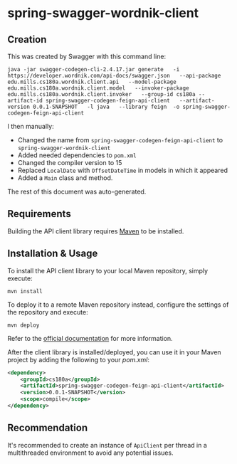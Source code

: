 # spring-swagger-wordnik-client

## Creation

This was created by Swagger with this command line:
```shell
java -jar swagger-codegen-cli-2.4.17.jar generate   -i https://developer.wordnik.com/api-docs/swagger.json   --api-package edu.mills.cs180a.wordnik.client.api   --model-package edu.mills.cs180a.wordnik.client.model   --invoker-package edu.mills.cs180a.wordnik.client.invoker   --group-id cs180a --artifact-id spring-swagger-codegen-feign-api-client   --artifact-version 0.0.1-SNAPSHOT   -l java   --library feign  -o spring-swagger-codegen-feign-api-client
```
I then manually:
* Changed the name from `spring-swagger-codegen-feign-api-client` to `spring-swagger-wordnik-client`
* Added needed dependencies to `pom.xml`
* Changed the compiler version to 15
* Replaced `LocalDate` with `OffsetDateTime` in models in which it appeared
* Added a `Main` class and method.

The rest of this document was auto-generated.

## Requirements

Building the API client library requires [Maven](https://maven.apache.org/) to be installed.

## Installation & Usage

To install the API client library to your local Maven repository, simply execute:

```shell
mvn install
```

To deploy it to a remote Maven repository instead, configure the settings of the repository and execute:

```shell
mvn deploy
```

Refer to the [official documentation](https://maven.apache.org/plugins/maven-deploy-plugin/usage.html) for more information.

After the client library is installed/deployed, you can use it in your Maven project by adding the following to your *pom.xml*:

```xml
<dependency>
    <groupId>cs180a</groupId>
    <artifactId>spring-swagger-codegen-feign-api-client</artifactId>
    <version>0.0.1-SNAPSHOT</version>
    <scope>compile</scope>
</dependency>

```

## Recommendation

It's recommended to create an instance of `ApiClient` per thread in a multithreaded environment to avoid any potential issues.



